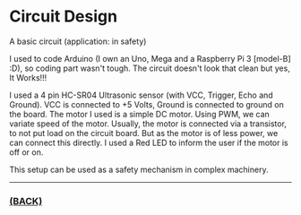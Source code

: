 # Circuit Design
A basic circuit (application: in safety)

I used to code Arduino (I own an Uno, Mega and a Raspberry Pi 3 [model-B] :D), so coding part wasn't tough.
The circuit doesn't look that clean but yes, It Works!!!

I used a 4 pin HC-SR04 Ultrasonic sensor (with VCC, Trigger, Echo and Ground). VCC is connected to +5 Volts, Ground is connected to ground on the board.
The motor I used is a simple DC motor. Using PWM, we can variate speed of the motor. Usually, the motor is connected via a transistor, to not put load on the circuit board. But as the motor is of less power, we can connect this directly. 
I used a Red LED to inform the user if the motor is off or on.

This setup can be used as a safety mechanism in complex machinery.

---

### [(BACK)](https://github.com/theamankumarsingh/amfoss-tasks)
